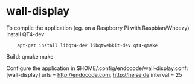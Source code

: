 wall-display
============
To compile the application (eg. on a Raspberry Pi with Raspbian/Wheezy) install QT4-dev:

        apt-get install libqt4-dev libqtwebkit-dev qt4-qmake

Build:
        qmake
        make

Configure the application in $HOME/.config/endocode/wall-display.conf:
        [wall-display]
        urls = http://endocode.com, http://heise.de
        interval = 25
